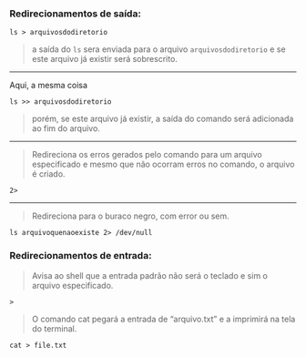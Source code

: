 ### Redirecionamentos de saída:

```
ls > arquivosdodiretorio
```
>a saída do ``` ls ``` sera enviada para o arquivo ``` arquivosdodiretorio ``` e se este arquivo já existir será sobrescrito.
---
Aqui, a mesma coisa
```
ls >> arquivosdodiretorio
```
>porém, se este arquivo já existir, a saída do comando será adicionada ao fim do arquivo.
---
>Redireciona os erros gerados pelo comando para um arquivo especificado e mesmo que não ocorram erros no comando, o arquivo é criado.
```
2>
```
---
>Redireciona para o buraco negro, com error ou sem.
```
ls arquivoquenaoexiste 2> /dev/null
```

### Redirecionamentos de entrada:

>Avisa ao shell que a entrada padrão não será o teclado e sim o arquivo especificado.
```
>
```
>O comando cat pegará a entrada de “arquivo.txt” e a imprimirá na tela do terminal.
```
cat > file.txt
```